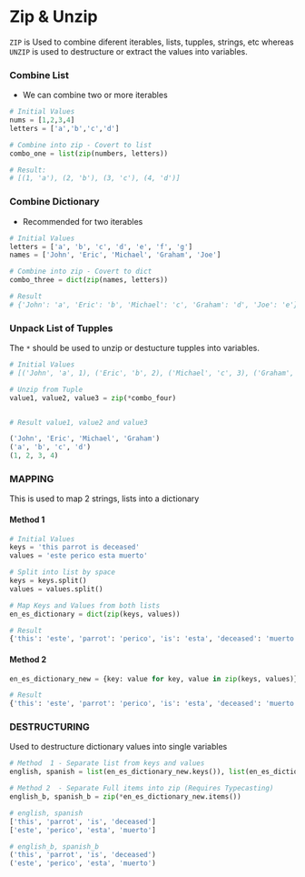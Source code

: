 # Zip & Unzip

`ZIP` is Used to combine diferent iterables, lists, tupples, strings, etc whereas `UNZIP` is used to destructure or extract the values into variables.

### Combine List

- We can combine two or more iterables

```python
# Initial Values
nums = [1,2,3,4] 
letters = ['a','b','c','d']

# Combine into zip - Covert to list
combo_one = list(zip(numbers, letters))

# Result:
# [(1, 'a'), (2, 'b'), (3, 'c'), (4, 'd')]
```

### Combine Dictionary

- Recommended for two iterables

```python
# Initial Values
letters = ['a', 'b', 'c', 'd', 'e', 'f', 'g']
names = ['John', 'Eric', 'Michael', 'Graham', 'Joe']

# Combine into zip - Covert to dict
combo_three = dict(zip(names, letters))

# Result 
# {'John': 'a', 'Eric': 'b', 'Michael': 'c', 'Graham': 'd', 'Joe': 'e'}
```

### Unpack List of Tupples

The `*` should be used to unzip or destucture tupples into variables.

```python
# Initial Values
# [('John', 'a', 1), ('Eric', 'b', 2), ('Michael', 'c', 3), ('Graham', 'd', 4)]

# Unzip from Tuple
value1, value2, value3 = zip(*combo_four)


# Result value1, value2 and value3

('John', 'Eric', 'Michael', 'Graham')
('a', 'b', 'c', 'd')
(1, 2, 3, 4)
```

### MAPPING

This is used to map 2 strings, lists into a dictionary

#### Method 1

```python
# Initial Values
keys = 'this parrot is deceased'
values = 'este perico esta muerto'

# Split into list by space
keys = keys.split()
values = values.split()

# Map Keys and Values from both lists
en_es_dictionary = dict(zip(keys, values))

# Result 
{'this': 'este', 'parrot': 'perico', 'is': 'esta', 'deceased': 'muerto'}
```

#### Method 2

```python
en_es_dictionary_new = {key: value for key, value in zip(keys, values)}

# Result 
{'this': 'este', 'parrot': 'perico', 'is': 'esta', 'deceased': 'muerto'}
```

### DESTRUCTURING

Used to destructure dictionary values into single variables

```python
# Method  1 - Separate list from keys and values
english, spanish = list(en_es_dictionary_new.keys()), list(en_es_dictionary_new.values())

# Method 2  - Separate Full items into zip (Requires Typecasting)
english_b, spanish_b = zip(*en_es_dictionary_new.items())

# english, spanish
['this', 'parrot', 'is', 'deceased']
['este', 'perico', 'esta', 'muerto']

# english_b, spanish_b
('this', 'parrot', 'is', 'deceased')
('este', 'perico', 'esta', 'muerto')


```



